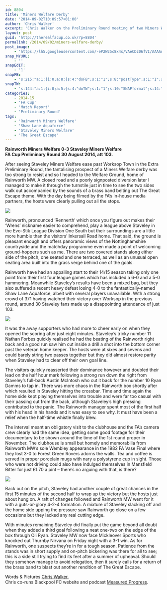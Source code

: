 ```yaml
---
id: 8804
title: 'Miners Welfare Derby'
date: '2014-09-02T10:09:57+01:00'
author: 'Chris Walker'
excerpt: 'Chris Walker on the Preliminary Round meeting of two Miners Welfares. Rainworth 0-3 Staveley.'
layout: post
guid: 'http://therealfacup.co.uk/?p=8804'
permalink: /2014/09/02/miners-welfare-derby/
post_image:
    - 'https://lh5.googleusercontent.com/-eP2W25c8x4s/VAeCDz06fVI/AAAAAAAAE0c/5DO-bBsR9x0/w759-h507-no/photo%2B1.JPG'
snap_MYURL:
    - ''
snapEdIT:
    - '1'
snapFB:
    - 's:215:"a:1:{i:0;a:8:{s:4:"doFB";s:1:"1";s:8:"postType";s:1:"I";s:10:"AttachPost";s:1:"2";s:10:"SNAPformat";s:13:"%TITLE% %URL%";s:9:"isAutoImg";s:1:"A";s:8:"imgToUse";s:0:"";s:9:"isAutoURL";s:1:"A";s:8:"urlToUse";s:0:"";}}";'
snapTW:
    - 's:144:"a:1:{i:0;a:5:{s:4:"doTW";s:1:"1";s:10:"SNAPformat";s:14:"%TITLE% %SURL%";s:8:"attchImg";s:1:"0";s:9:"isAutoImg";s:1:"A";s:8:"imgToUse";s:0:"";}}";'
categories:
    - 2014-15
    - 'FA Cup'
    - 'Match Report'
    - 'Preliminary Round'
tags:
    - 'Rainworth Miners Welfare'
    - 'Shaw Lane Aquaforce'
    - 'Staveley Miners Welfare'
    - 'The Great Escape'
---
```


**Rainworth Miners Welfare 0-3 Staveley Miners Welfare  
FA Cup Preliminary Round 30 August 2014, att 103.**

After seeing Staveley Miners Welfare ease past Worksop Town in the Extra Preliminary Round, the tantalising prospect of a Miners Welfare derby was too strong to resist and so I headed to the Welfare Ground, home of Rainworth MW. A closed road and a poorly signposted diversion later I managed to make it through the turnstile just in time to see the two sides walk out accompanied by the sounds of a brass band belting out The Great Escape theme. With the day being filmed by the FA’s in-house media partners, the hosts were clearly pulling out all the stops.

![](https://lh5.googleusercontent.com/-MoR8WdaG5vw/VAWHHH3j5iI/AAAAAAAAEzc/43rBRfMmVPs/s507-no/photo%2B4.JPG)

Rainworth, pronounced ‘Rennerth’ which once you figure out makes their ‘Wrens’ nickname easier to comprehend, play a league above Staveley in the Evo-Stik League Division One South but their surroundings are a little more humble than the visitors’ Inkersall Road home. That said, the ground is pleasant enough and offers panoramic views of the Nottinghamshire countryside and the matchday programme even made a point of welcoming ground-hoppers such as me. There are two covered stands along either side of the pitch, one seated and one terraced, as well as an unusual open seating area built into the grass verge behind one of the goals.

Rainworth have had an appalling start to their 14/15 season taking only one point from their first four league games which has included a 6-0 and a 5-0 hammering. Meanwhile Staveley’s results have been a mixed bag, but they also suffered a recent heavy defeat losing 4-0 to the fantastically-named Shaw Lane Aquaforce, albeit with several players unavailable. With a strong crowd of 371 having watched their victory over Worksop in the previous round, around 30 Staveley fans made up a disappointing attendance of just 103.

![](https://lh3.googleusercontent.com/-ZP1xipP3yq8/VAWHEEGLYYI/AAAAAAAAEzE/KSpMziBt9Wc/s507-no/photo%2B2.JPG)

It was the away supporters who had more to cheer early on when they opened the scoring after just eight minutes. Staveley’s tricky number 11 Nathan Forbes quickly realised he had the beating of the Rainworth right back and a good run saw him cut inside a drill a shot into the bottom corner past the veteran home keeper. The hosts were at sixes and sevens and could barely string two passes together but they did almost restore parity when Staveley had to clear off their own goal line.

The visitors quickly reasserted their dominance however and doubled their lead on the half hour mark following a strong run down the right from Staveley’s full-back Austin McIntosh who cut it back for the number 10 Ryan Damms to tap in. There was more chaos in the Rainworth box shortly after which resulted in Staveley hitting the crossbar. Time and time again the home side kept playing themselves into trouble and were far too casual with their passing out from the back, although Staveley’s high pressing contributed to the panic. The Rainworth manager spent most of the first half with his head in his hands and it was easy to see why. It must have been a relief when the half-time whistle finally blew.

The interval meant an obligatory visit to the clubhouse and the FA’s camera crew clearly had the same idea, getting some good footage for their documentary to be shown around the time of the 1st round proper in November. The clubhouse is small but homely and memorabilia from Rainworth MW’s sole Wembley appearance in the 1982 FA Vase Final where they lost 3-0 to Forest Green Rovers adorns the walls. Tea and coffee is served in proper porcelain mugs with nary a polystyrene cup in sight. Those who were not driving could also have indulged themselves in Mansfield Bitter for just £1.70 a pint – there’s no arguing with that, is there?

![](https://lh5.googleusercontent.com/LGq0eTZ1GPrVd0IMNsmr1zMLStKw7gXIOnbNvBY2R5A=s507-no)

Back out on the pitch, Staveley had another couple of great chances in the first 15 minutes of the second half to wrap up the victory but the hosts just about hung on. A raft of changes followed and Rainworth MW went for it with a guts-or-glory 4-2-4 formation. A mixture of Staveley slacking off and the home side upping the pressure saw Rainworth go close on a few occasions but they lacked any real cutting edge.

With minutes remaining Staveley did finally put the game beyond all doubt when they added a third goal following a neat one-two on the edge of the box through Oli Ryan. Staveley MW now face Mickleover Sports who knocked out Thurnby Nirvana on Friday night with a 3-1 win. As for Rainworth, one suspects they’re in for a tough season. Patience from the stands was in short supply and on-pitch bickering was there for all to see; this is a side still trying to find its feet after a summer of upheaval. Should they somehow manage to avoid relegation, then it surely calls for a return of the brass band to blast out another rendition of The Great Escape.

Words &amp; Pictures [Chris Walker.](https://twitter.com/onedavebamber)  
Chris co-runs Blackpool FC website and podcast [Measured Progress](http://measuredprogress.co.uk/).